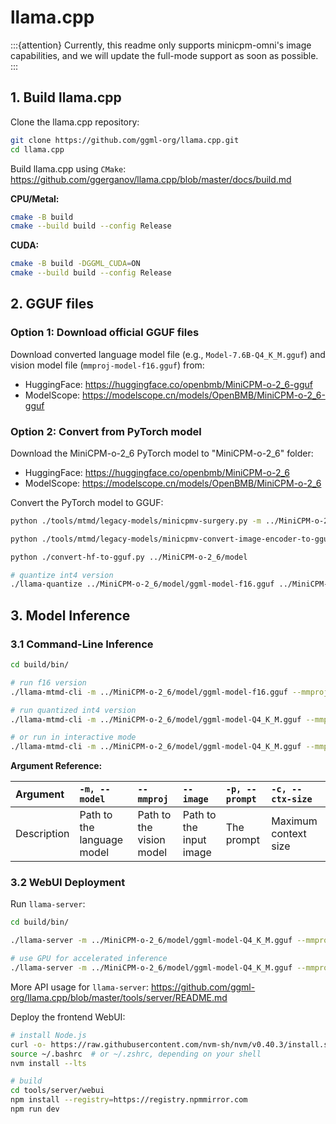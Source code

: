 # llama.cpp

:::{attention}
Currently, this readme only supports minicpm-omni's image capabilities, and we will update the full-mode support as soon as possible.
:::

## 1. Build llama.cpp

Clone the llama.cpp repository:
```bash
git clone https://github.com/ggml-org/llama.cpp.git
cd llama.cpp
```

Build llama.cpp using `CMake`: https://github.com/ggerganov/llama.cpp/blob/master/docs/build.md

**CPU/Metal:**
```bash
cmake -B build
cmake --build build --config Release
```

**CUDA:**
```bash
cmake -B build -DGGML_CUDA=ON
cmake --build build --config Release
```
## 2. GGUF files

### Option 1: Download official GGUF files

Download converted language model file (e.g., `Model-7.6B-Q4_K_M.gguf`) and vision model file (`mmproj-model-f16.gguf`) from:
*   HuggingFace: https://huggingface.co/openbmb/MiniCPM-o-2_6-gguf
*   ModelScope: https://modelscope.cn/models/OpenBMB/MiniCPM-o-2_6-gguf

### Option 2: Convert from PyTorch model

Download the MiniCPM-o-2_6 PyTorch model to "MiniCPM-o-2_6" folder:
*   HuggingFace: https://huggingface.co/openbmb/MiniCPM-o-2_6
*   ModelScope: https://modelscope.cn/models/OpenBMB/MiniCPM-o-2_6

Convert the PyTorch model to GGUF:

```bash
python ./tools/mtmd/legacy-models/minicpmv-surgery.py -m ../MiniCPM-o-2_6

python ./tools/mtmd/legacy-models/minicpmv-convert-image-encoder-to-gguf.py -m ../MiniCPM-o-2_6 --minicpmv-projector ../MiniCPM-o-2_6/minicpmv.projector --output-dir ../MiniCPM-o-2_6/ --image-mean 0.5 0.5 0.5 --image-std 0.5 0.5 0.5

python ./convert-hf-to-gguf.py ../MiniCPM-o-2_6/model

# quantize int4 version
./llama-quantize ../MiniCPM-o-2_6/model/ggml-model-f16.gguf ../MiniCPM-o-2_6/model/ggml-model-Q4_K_M.gguf Q4_K_M
```

## 3. Model Inference

### 3.1 Command-Line Inference

```bash
cd build/bin/

# run f16 version
./llama-mtmd-cli -m ../MiniCPM-o-2_6/model/ggml-model-f16.gguf --mmproj ../MiniCPM-o-2_6/mmproj-model-f16.gguf -c 4096 --temp 0.7 --top-p 0.8 --top-k 100 --repeat-penalty 1.05 --image xx.jpg -p "What is in the image?"

# run quantized int4 version
./llama-mtmd-cli -m ../MiniCPM-o-2_6/model/ggml-model-Q4_K_M.gguf --mmproj ../MiniCPM-o-2_6/mmproj-model-f16.gguf -c 4096 --temp 0.7 --top-p 0.8 --top-k 100 --repeat-penalty 1.05 --image xx.jpg -p "What is in the image?"

# or run in interactive mode
./llama-mtmd-cli -m ../MiniCPM-o-2_6/model/ggml-model-Q4_K_M.gguf --mmproj ../MiniCPM-o-2_6/mmproj-model-f16.gguf -c 4096 --temp 0.7 --top-p 0.8 --top-k 100 --repeat-penalty 1.05 --image xx.jpg -i
```

**Argument Reference:**

| Argument | `-m, --model` | `--mmproj` | `--image` | `-p, --prompt` | `-c, --ctx-size` |
| :--- | :--- | :--- | :--- | :--- | :--- |
| Description | Path to the language model | Path to the vision model | Path to the input image | The prompt | Maximum context size |

### 3.2 WebUI Deployment

Run `llama-server`:

```bash
cd build/bin/

./llama-server -m ../MiniCPM-o-2_6/model/ggml-model-Q4_K_M.gguf --mmproj ../MiniCPM-o-2_6/mmproj-model-f16.gguf

# use GPU for accelerated inference
./llama-server -m ../MiniCPM-o-2_6/model/ggml-model-Q4_K_M.gguf --mmproj ../MiniCPM-o-2_6/mmproj-model-f16.gguf -ngl 10000
```

More API usage for `llama-server`: https://github.com/ggml-org/llama.cpp/blob/master/tools/server/README.md

Deploy the frontend WebUI:

```bash
# install Node.js
curl -o- https://raw.githubusercontent.com/nvm-sh/nvm/v0.40.3/install.sh | bash
source ~/.bashrc  # or ~/.zshrc, depending on your shell
nvm install --lts

# build
cd tools/server/webui
npm install --registry=https://registry.npmmirror.com
npm run dev
```
